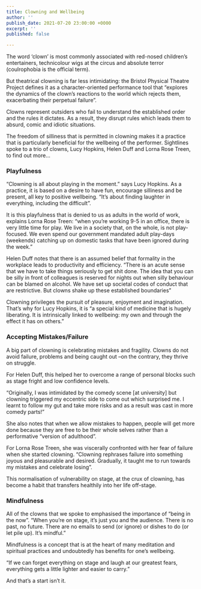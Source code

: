 ```yaml
---
title: Clowning and Wellbeing
author: ''
publish_date: 2021-07-20 23:00:00 +0000
excerpt: ''
published: false

---
```

The word ‘clown’ is most commonly associated with red-nosed children’s entertainers, technicolour wigs at the circus and absolute terror (coulrophobia is the official term).

But theatrical clowning is far less intimidating: the Bristol Physical Theatre Project defines it as a character-oriented performance tool that “explores the dynamics of the clown’s reactions to the world which rejects them, exacerbating their perpetual failure”.

Clowns represent outsiders who fail to understand the established order and the rules it dictates. As a result, they disrupt rules which leads them to absurd, comic and idiotic situations.

The freedom of silliness that is permitted in clowning makes it a practice that is particularly beneficial for the wellbeing of the performer. Sightlines spoke to a trio of clowns, Lucy Hopkins, Helen Duff and Lorna Rose Treen, to find out more…

### Playfulness

“Clowning is all about playing in the moment.” says Lucy Hopkins. As a practice, it is based on a desire to have fun, encourage silliness and be present, all key to positive wellbeing. “It’s about finding laughter in everything, including the difficult”.

  
It is this playfulness that is denied to us as adults in the world of work, explains Lorna Rose Treen: “when you’re working 9-5 in an office, there is very little time for play. We live in a society that, on the whole, is not play-focused. We even spend our government mandated adult play-days (weekends) catching up on domestic tasks that have been ignored during the week.”

Helen Duff notes that there is an assumed belief that formality in the workplace leads to productivity and efficiency. “There is an acute sense that we have to take things seriously to get shit done. The idea that you can be silly in front of colleagues is reserved for nights out when silly behaviour can be blamed on alcohol. We have set up societal codes of conduct that are restrictive. But clowns shake up these established boundaries”

Clowning privileges the pursuit of pleasure, enjoyment and imagination. That’s why for Lucy Hopkins, it is “a special kind of medicine that is hugely liberating. It is intrinsically linked to wellbeing: my own and through the effect it has on others.”

### Accepting Mistakes/Failure

A big part of clowning is celebrating mistakes and fragility. Clowns do not avoid failure, problems and being caught out –on the contrary, they thrive on struggle.

For Helen Duff, this helped her to overcome a range of personal blocks such as stage fright and low confidence levels.

“Originally, I was intimidated by the comedy scene \[at university\] but clowning triggered my eccentric side to come out which surprised me. I learnt to follow my gut and take more risks and as a result was cast in more comedy parts!”

She also notes that when we allow mistakes to happen, people will get more done because they are free to be their whole selves rather than a performative “version of adulthood”.

  
For Lorna Rose Treen, she was viscerally confronted with her fear of failure when she started clowning. “Clowning rephrases failure into something joyous and pleasurable and desired. Gradually, it taught me to run towards my mistakes and celebrate losing”.

This normalisation of vulnerability on stage, at the crux of clowning, has become a habit that transfers healthily into her life off-stage.

### Mindfulness

All of the clowns that we spoke to emphasised the importance of “being in the now”. “When you’re on stage, it’s just you and the audience. There is no past, no future. There are no emails to send (or ignore) or dishes to do (or let pile up). It’s mindful.”

  
Mindfulness is a concept that is at the heart of many meditation and spiritual practices and undoubtedly has benefits for one’s wellbeing.

“If we can forget everything on stage and laugh at our greatest fears, everything gets a little lighter and easier to carry.”

And that’s a start isn’t it.